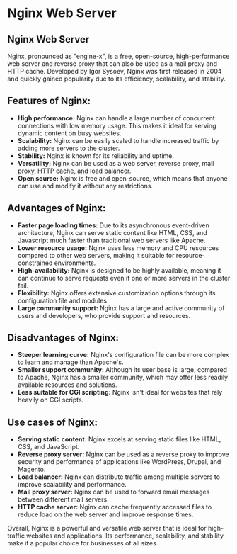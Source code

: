 # Nginx Web Server
## Nginx Web Server

Nginx, pronounced as \"engine-x\", is a free, open-source, high-performance web server and reverse proxy that can also be used as a mail proxy and HTTP cache. Developed by Igor Sysoev, Nginx was first released in 2004 and quickly gained popularity due to its efficiency, scalability, and stability. 

## Features of Nginx:

* **High performance:** Nginx can handle a large number of concurrent connections with low memory usage. This makes it ideal for serving dynamic content on busy websites.
* **Scalability:** Nginx can be easily scaled to handle increased traffic by adding more servers to the cluster.
* **Stability:** Nginx is known for its reliability and uptime.
* **Versatility:** Nginx can be used as a web server, reverse proxy, mail proxy, HTTP cache, and load balancer.
* **Open source:** Nginx is free and open-source, which means that anyone can use and modify it without any restrictions.

## Advantages of Nginx:

* **Faster page loading times:** Due to its asynchronous event-driven architecture, Nginx can serve static content like HTML, CSS, and Javascript much faster than traditional web servers like Apache.
* **Lower resource usage:** Nginx uses less memory and CPU resources compared to other web servers, making it suitable for resource-constrained environments.
* **High-availability:** Nginx is designed to be highly available, meaning it can continue to serve requests even if one or more servers in the cluster fail.
* **Flexibility:** Nginx offers extensive customization options through its configuration file and modules.
* **Large community support:** Nginx has a large and active community of users and developers, who provide support and resources.


## Disadvantages of Nginx:

* **Steeper learning curve:** Nginx's configuration file can be more complex to learn and manage than Apache's.
* **Smaller support community:** Although its user base is large, compared to Apache, Nginx has a smaller community, which may offer less readily available resources and solutions.
* **Less suitable for CGI scripting:** Nginx isn't ideal for websites that rely heavily on CGI scripts.

## Use cases of Nginx:

* **Serving static content:** Nginx excels at serving static files like HTML, CSS, and JavaScript.
* **Reverse proxy server:** Nginx can be used as a reverse proxy to improve security and performance of applications like WordPress, Drupal, and Magento.
* **Load balancer:** Nginx can distribute traffic among multiple servers to improve scalability and performance.
* **Mail proxy server:** Nginx can be used to forward email messages between different mail servers.
* **HTTP cache server:** Nginx can cache frequently accessed files to reduce load on the web server and improve response times.


Overall, Nginx is a powerful and versatile web server that is ideal for high-traffic websites and applications. Its performance, scalability, and stability make it a popular choice for businesses of all sizes.
